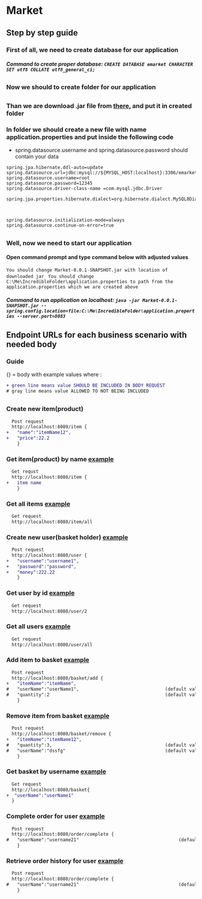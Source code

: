 # Market

## Step by step guide


### First of all, we need to create database for our application
##### Command to create proper database: ```CREATE DATABASE emarket CHARACTER SET utf8 COLLATE utf8_general_ci;```
##

### Now we should to create folder for our application
##
### Than we are download .jar file from [there](https://github.com/empty-person/Market/blob/master/target/Market-0.0.1-SNAPSHOT.jar), and put it in created folder

### In folder we should create a new file with name application.properties and put inside the following code
 
- spring.datasource.username and spring.datasource.password should contain your data 

``` 
spring.jpa.hibernate.ddl-auto=update
spring.datasource.url=jdbc:mysql://${MYSQL_HOST:localhost}:3306/emarket
spring.datasource.username=root
spring.datasource.password=12345
spring.datasource.driver-class-name =com.mysql.jdbc.Driver

spring.jpa.properties.hibernate.dialect=org.hibernate.dialect.MySQL8Dialect



spring.datasource.initialization-mode=always
spring.datasource.continue-on-error=true
```

##
### Well, now we need to start our application
#### Open command prompt and type command below with adjusted values
``
You should change Market-0.0.1-SNAPSHOT.jar with location of downloaded jar 
``
``
You should change C:\Me\IncredibleFolder\application.properties to path from the application.properties which we are created above
``
##### Command to run application on localhost: ```java -jar Market-0.0.1-SNAPSHOT.jar --spring.config.location=file:C:\Me\IncredibleFolder\application.properties --server.port=8083```
##


## Endpoint URLs for each business scenario with needed body
### Guide
{} = body with example values where :
```diff
+ green line means value SHOULD BE INCLUDED IN BODY REQUEST
# gray line means value ALLOWED TO NOT BEING INCLUDED
```

## 

### Create new item(product) 
```diff
  Post request
  http://localhost:8080/item {
+   "name":"itemName12",
+   "price":22.2
    }
```


### Get item(product) by name  [example](https://i.ibb.co/WFt8CdQ/image.png)
```diff
  Get requst
  http://localhost:8080/item {
+   item name
    }
```

### Get all items [example](https://i.ibb.co/jLkLgtC/image.png)
```diff
  Get request
  http://localhost:8080/item/all
```

### Create new user(basket holder) [example](https://i.ibb.co/NT3bpPW/image.png)
```diff
  Post request
  http://localhost:8080/user {
+   "username":"username1",
+   "password":"password",
+   "money":222.22
    }
```

### Get user by id [example](https://i.ibb.co/89QNm2y/image.png)
```diff
  Get request
  http://localhost:8080/user/2
```

### Get all users [example](https://i.ibb.co/NsVxXPp/image.png)
```diff
  Get request
  http://localhost:8080/user/all
```

### Add item to basket [example](https://i.ibb.co/vqQmM6W/image.png)
```diff
  Post request
  http://localhost:8080/basket/add {
+   "itemName":"itemName",
#   "userName":"userName1",                                (default value = username1)
#   "quantity":2                                           (default value = 1)
    }
```

### Remove item from basket [example](https://i.ibb.co/r76hnB8/image.png)
```diff
  Post request
  http://localhost:8080/basket/remove {
+   "itemName":"itemName12",
#   "quantity":3,                                          (default value = 1)
#   "userName":"dssfg"                                     (default value = username1)
    }
```

### Get basket by username [example](https://i.ibb.co/zbh7FS4/image.png)
```diff
  Get request
  http://localhost:8080/basket{
+  "userName":"userName1"
  }
```

### Complete order for user [example](https://i.ibb.co/Hq8Kgbb/image.png)
```diff
  Post request
  http://localhost:8080/order/complete {
#   "userName":"username21"                                     (default value = username1)
    }
```

### Retrieve order history for user [example](https://i.ibb.co/RzpZPvB/image.png)
```diff
  Post request
  http://localhost:8080/order/complete {
#   "userName":"username21"                                     (default value = username1)
    }
```







